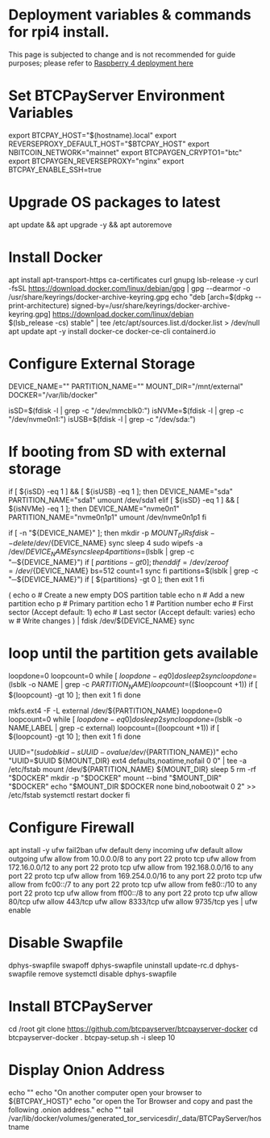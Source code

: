 # Deployment variables & commands for rpi4 install.
This page is subjected to change and is not recommended for guide purposes; please refer to [Raspberry 4 deployment here](./RaspberryPi4.md)

# Set BTCPayServer Environment Variables
export BTCPAY_HOST="$(hostname).local"
export REVERSEPROXY_DEFAULT_HOST="$BTCPAY_HOST"
export NBITCOIN_NETWORK="mainnet"
export BTCPAYGEN_CRYPTO1="btc"
export BTCPAYGEN_REVERSEPROXY="nginx"
export BTCPAY_ENABLE_SSH=true

# Upgrade OS packages to latest
apt update && apt upgrade -y && apt autoremove

# Install Docker
apt install apt-transport-https ca-certificates curl gnupg lsb-release -y
curl -fsSL https://download.docker.com/linux/debian/gpg | gpg --dearmor -o /usr/share/keyrings/docker-archive-keyring.gpg
echo "deb [arch=$(dpkg --print-architecture) signed-by=/usr/share/keyrings/docker-archive-keyring.gpg] https://download.docker.com/linux/debian \
  $(lsb_release -cs) stable" | tee /etc/apt/sources.list.d/docker.list > /dev/null
apt update
apt -y install docker-ce docker-ce-cli containerd.io

# Configure External Storage
DEVICE_NAME=""
PARTITION_NAME=""
MOUNT_DIR="/mnt/external"
DOCKER="/var/lib/docker"

isSD=$(fdisk -l | grep -c "/dev/mmcblk0:")
isNVMe=$(fdisk -l | grep -c "/dev/nvme0n1:")
isUSB=$(fdisk -l | grep -c "/dev/sda:")

# If booting from SD with external storage
if [ ${isSD} -eq 1 ] && [ ${isUSB} -eq 1 ]; then
  DEVICE_NAME="sda"
  PARTITION_NAME="sda1"
  umount /dev/sda1
elif [ ${isSD} -eq 1 ] && [ ${isNVMe} -eq 1 ]; then
  DEVICE_NAME="nvme0n1"
  PARTITION_NAME="nvme0n1p1"
  umount /dev/nvme0n1p1
fi

if [ -n "${DEVICE_NAME}" ]; then
  mkdir -p ${MOUNT_DIR}
  sfdisk --delete /dev/${DEVICE_NAME}
  sync
  sleep 4
  sudo wipefs -a /dev/${DEVICE_NAME}
  sync
  sleep 4
  partitions=$(lsblk | grep -c "─${DEVICE_NAME}")
  if [ ${partitions} -gt 0 ]; then
    dd if=/dev/zero of=/dev/${DEVICE_NAME} bs=512 count=1
    sync
  fi
  partitions=$(lsblk | grep -c "─${DEVICE_NAME}")
  if [ ${partitions} -gt 0 ]; then
    exit 1
  fi

  (
  echo o # Create a new empty DOS partition table
  echo n # Add a new partition
  echo p # Primary partition
  echo 1 # Partition number
  echo   # First sector (Accept default: 1)
  echo   # Last sector (Accept default: varies)
  echo w # Write changes
  ) | fdisk /dev/${DEVICE_NAME}
  sync

  # loop until the partition gets available
  loopdone=0
  loopcount=0
  while [ ${loopdone} -eq 0 ]
  do
    sleep 2
    sync
    loopdone=$(lsblk -o NAME | grep -c ${PARTITION_NAME})
    loopcount=$(($loopcount +1))
    if [ ${loopcount} -gt 10 ]; then
      exit 1
    fi
  done

  mkfs.ext4 -F -L external /dev/${PARTITION_NAME}
  loopdone=0
  loopcount=0
  while [ ${loopdone} -eq 0 ]
  do
    sleep 2
    sync
    loopdone=$(lsblk -o NAME,LABEL | grep -c external)
    loopcount=$(($loopcount +1))
    if [ ${loopcount} -gt 10 ]; then
      exit 1
    fi
  done

  UUID="$(sudo blkid -s UUID -o value /dev/${PARTITION_NAME})"
  echo "UUID=$UUID ${MOUNT_DIR} ext4 defaults,noatime,nofail 0 0" | tee -a /etc/fstab
  mount /dev/${PARTITION_NAME} ${MOUNT_DIR}
  sleep 5
  rm -rf "$DOCKER"
  mkdir -p "$DOCKER"
  mount --bind "$MOUNT_DIR" "$DOCKER"
  echo "$MOUNT_DIR $DOCKER none bind,nobootwait 0 2" >> /etc/fstab
  systemctl restart docker
fi

# Configure Firewall
apt install -y ufw fail2ban
ufw default deny incoming
ufw default allow outgoing
ufw allow from 10.0.0.0/8 to any port 22 proto tcp
ufw allow from 172.16.0.0/12 to any port 22 proto tcp
ufw allow from 192.168.0.0/16 to any port 22 proto tcp
ufw allow from 169.254.0.0/16 to any port 22 proto tcp
ufw allow from fc00::/7 to any port 22 proto tcp
ufw allow from fe80::/10 to any port 22 proto tcp
ufw allow from ff00::/8 to any port 22 proto tcp
ufw allow 80/tcp
ufw allow 443/tcp
ufw allow 8333/tcp
ufw allow 9735/tcp
yes | ufw enable

# Disable Swapfile
dphys-swapfile swapoff
dphys-swapfile uninstall
update-rc.d dphys-swapfile remove
systemctl disable dphys-swapfile

# Install BTCPayServer
cd /root
git clone https://github.com/btcpayserver/btcpayserver-docker
cd btcpayserver-docker
. btcpay-setup.sh -i
sleep 10

# Display Onion Address
echo ""
echo "On another computer open your browser to ${BTCPAY_HOST}"
echo "or open the Tor Browser and copy and past the following .onion address."
echo ""
tail /var/lib/docker/volumes/generated_tor_servicesdir/_data/BTCPayServer/hostname
